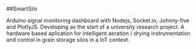 ##SmartSilo

Arduino signal monitoring dashboard with Nodejs, Socket.io, Johnny-five and PlotlyJS. Developing as the start of a university research project. A hardware based aplication for intelligent aeration / drying instrumentation and control in grain storage silos in a IoT context.